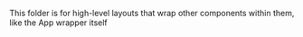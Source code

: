This folder is for high-level layouts that wrap other components within them, like the App wrapper itself

